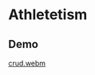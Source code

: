 # Athletetism

## Demo
[crud.webm](https://github.com/anirudh-hegde/athletetism/assets/105560839/6f2fd967-1557-44ac-9633-21e78241da26)
